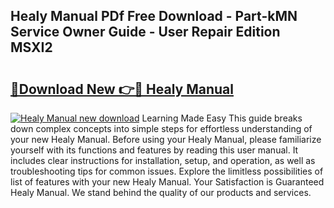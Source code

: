 ## Healy Manual PDf Free Download - Part-kMN Service Owner Guide - User Repair Edition MSXI2

# <h2><a href="http://bc26840.oget.top/?id=Healy+Manual">🔗Download New 👉🔴 Healy Manual</a></h2>

[![Healy Manual new download](https://i.imgur.com/5g1atiW.png)](http://bc26840.oget.top/?id=Healy+Manual)
Learning Made Easy This guide breaks down complex concepts into simple steps for effortless understanding of your new Healy Manual. Before using your Healy Manual, please familiarize yourself with its functions and features by reading this user manual. It includes clear instructions for installation, setup, and operation, as well as troubleshooting tips for common issues. Explore the limitless possibilities of list of features with your new Healy Manual. Your Satisfaction is Guaranteed Healy Manual. We stand behind the quality of our products and services.
